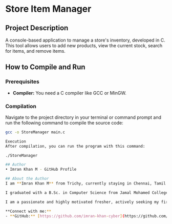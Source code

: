 # Store Item Manager

## Project Description
A console-based application to manage a store's inventory, developed in C. This tool allows users to add new products, view the current stock, search for items, and remove items.

## How to Compile and Run

### Prerequisites
- **Compiler:** You need a C compiler like GCC or MinGW.

### Compilation
Navigate to the project directory in your terminal or command prompt and run the following command to compile the source code:
```bash
gcc -o StoreManager main.c

Execution
After compilation, you can run the program with this command:

./StoreManager

## Author
• Imran Khan M - GitHub Profile

## About the Author
I am **Imran Khan M** from Trichy, currently staying in Chennai, Tamil Nadu.

I graduated with a B.Sc. in Computer Science from Jamal Mohamed College in 2023. I gained practical skills in C, C++, and Python from "CKA Collectiva Knowledge Academy" and have applied these skills to hands-on projects.

I am a passionate and highly motivated fresher, actively seeking my first opportunity in a developer role.

**Connect with me:**
- **GitHub:** [https://github.com/imran-khan-cyber](https://github.com/imran-khan-cyber)
